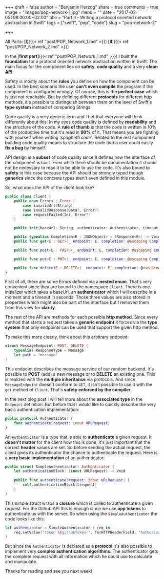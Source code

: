 +++
draft = false
author = "Benjamin Herzog"
share = true
comments = true
image = "images/pop-network-1.jpg"
menu = ""
date = "2017-02-05T08:00:00+02:00"
title = "Part II - Writing a protocol oriented network abstraction in Swift"
tags = ["swift", "pop", "code"]
slug = "pop-network-2"

+++

All Parts: [**I**]({{< ref "post/POP_Network_1.md" >}}) [**II**]({{< ref "post/POP_Network_2.md" >}})

In the [**first part**]({{< ref "post/POP_Network_1.md" >}}) I built the **foundation** for a protocol oriented network abstraction written in Swift. The main focus for the component lies on **safety**, **code quality** and a very **clean** [**API**](https://en.wikipedia.org/wiki/Application_programming_interface).

Safety is mostly about the **rules** you define on how the component can be used. In the best scenario the user **can't even compile** the program if the component is configured wrongly. Of course, this is the **perfect case** which is just not reachable. But by defining different **protocols** for different http methods, it's possible to distinguish between them on the level of Swift's **type system** instead of comparing Strings.

Code quality is a very generic term and I bet that everyone will think differently about this. In my eyes code quality is defined by **readability** and the structure of the code. A **rule of thumb** is that the code is written in 10% of the productive time but it's read in **90%** of it. That means you are fighting with yourself when writing '*spaghetti code*'. Related to the rest component building code quality means to structure the code that a user could easily **fix a bug** by himself.

API design is a **subset** of code quality since it defines how the interface of the component is built. Even while there should be documentation it should not be necessary to read it to be able to use the code. It's also bound to **safety** in this case because the API should be strongly typed though **generics** since the concrete types aren't even defined in this module.

So, what does the API of the client look like?

```Swift
public class Client {
    public enum Errors : Error {
        case invalidUrl(String)
        case invalidResponse(Data?, Error?)
        case requestFailed(Int, Error?)
    }

    public init(baseUrl: String, authenticator: Authenticator, timeout: TimeInterval = default)

    public typealias Completion<R : JSONObject> = (Response<R>) -> Void
    public func get<E : GET>(_ endpoint: E, completion: @escaping Completion<E.ResponseType>)

    public func post<E : POST>(_ endpoint: E, completion: @escaping Completion<E.ResponseType>)

    public func put<E : PUT>(_ endpoint: E, completion: @escaping Completion<E.ResponseType>)

    public func delete<E : DELETE>(_ endpoint: E, completion: @escaping Completion<E.ResponseType>)
}
```

First of all, there are some Errors defined via a **nested enum**. That's very convenient since they are bound to the namespace `Client`. There is one initializer which takes a baseUrl, an **authenticator** which I will describe in a moment and a timeout in seconds. Those three values are also stored in properties which might also be part of the interface but I removed them from this view for **clarity**.

The rest of the API are methods for each possible **http method**. Since every method that starts a request takes a **generic endpoint** it forces via the **type system** that only endpoints can be used that support the given http method.

To make this more clearly, think about this arbitrary endpoint:

```Swift
struct MessageEndpoint: POST, DELETE {
    typealias ResponseType = Message
    let path = "message"
}
```

This endpoint describes the message service of our random backend. It's possible to **POST** (add) a new message or to **DELETE** an existing one. This is realized with the **multiple inheritance** via protocols. And since `MessageEndpoint` doesn't conform to `GET`, it isn't possible to use it with the `get` method of `Client`. That's **safety enforced by the compiler**.

In the next blog post I will tell more about the **associated type** in the `Endpoint` definition. But before that I would like to quickly describe the very basic authentication implementation:

```Swift
public protocol Authenticator {
    func authenticate(request: inout URLRequest)
}
```

An `Authenticator` is a type that is able to **authenticate** a given request. It **doesn't matter** for the client how this is done, it's just important that the correct **header** values are set. So before sending the actual request, the client gives its authenticator the chance to authenticate the request. Here is a **very basic implementation** of an authenticator:

```Swift
public struct SimpleAuthenticator: Authenticator {
    let authenticationBlock: (inout URLRequest) -> Void
    
    public func authenticate(request: inout URLRequest) {
        self.authenticationBlock(&request)
    }
}
```

This simple struct wraps a **closure** which is called to authenticate a given request. For the Github API this is enough since we use **app tokens** to authenticate us with the server. So when using the `SimpleAuthenticator` the code looks like this:

```Swift
let authenticator = SimpleAuthenticator { req in
	req.setValue("token \(githubToken)", forHTTPHeaderField: "Authorization")
}
```

But since the `Authenticator` is declared as a **protocol** it's also possible to implement very **complex authentication algorithms**. The authenticator gets the complete request with all information which he could use to calculate and manipulate.

Thanks for reading and see you next week!

